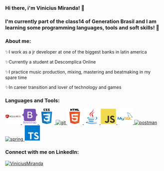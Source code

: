 ### Hi there, i'm Vinicius Miranda! 👋

### I'm currently part of the class14 of Generation Brasil and I am learning some programming languages, tools and soft skills! 🙌

<h3 align="left">About me:</h3>
<p align="left">✨I work as a jr developer at one of the biggest banks in latin america</p>
<p align="left">✨Currently a student at Descomplica Online</p>
<p align="left">✨I practice music production, mixing, mastering and beatmaking in my spare time</p>
<p align="left">✨In career transition and lover of technology and games</p>


<h3 align="left">Languages and Tools:</h3>
<p align="left"> <a href="https://angular.io" target="_blank"> <img src="https://raw.githubusercontent.com/devicons/devicon/master/icons/angularjs/angularjs-original-wordmark.svg" alt="angularjs" width="50" height="50"/> </a> <a href="https://getbootstrap.com" target="_blank"> <img src="https://raw.githubusercontent.com/devicons/devicon/master/icons/bootstrap/bootstrap-plain-wordmark.svg" alt="bootstrap" width="50" height="50"/> </a> <a href="https://www.w3schools.com/css/" target="_blank"> <img src="https://raw.githubusercontent.com/devicons/devicon/master/icons/css3/css3-original-wordmark.svg" alt="css3" width="50" height="50"/> </a> <a href="https://git-scm.com/" target="_blank"> <img src="https://www.vectorlogo.zone/logos/git-scm/git-scm-icon.svg" alt="git" width="50" height="50"/> </a> <a href="https://www.w3.org/html/" target="_blank"> <img src="https://raw.githubusercontent.com/devicons/devicon/master/icons/html5/html5-original-wordmark.svg" alt="html5" width="50" height="50"/> </a> <a href="https://www.java.com" target="_blank"> <img src="https://raw.githubusercontent.com/devicons/devicon/master/icons/java/java-original.svg" alt="java" width="50" height="50"/> </a> <a href="https://developer.mozilla.org/en-US/docs/Web/JavaScript" target="_blank"> <img src="https://raw.githubusercontent.com/devicons/devicon/master/icons/javascript/javascript-original.svg" alt="javascript" width="50" height="50"/> </a> <a href="https://www.mysql.com/" target="_blank"> <img src="https://raw.githubusercontent.com/devicons/devicon/master/icons/mysql/mysql-original-wordmark.svg" alt="mysql" width="50" height="50"/> </a> <a href="https://postman.com" target="_blank"> <img src="https://www.vectorlogo.zone/logos/getpostman/getpostman-icon.svg" alt="postman" width="50" height="50"/> </a> <a href="https://spring.io/" target="_blank"> <img src="https://www.vectorlogo.zone/logos/springio/springio-icon.svg" alt="spring" width="50" height="50"/> </a> <a href="https://www.typescriptlang.org/" target="_blank"> <img src="https://raw.githubusercontent.com/devicons/devicon/master/icons/typescript/typescript-original.svg" alt="typescript" width="50" height="50"/> </a> </p>

<h3 align="left">Connect with me on LinkedIn:</h3> 
<p align="left">
<a href="https://www.linkedin.com/in/vini-miranda/" target="_blank"><img align="center" src="https://encrypted-tbn0.gstatic.com/images?q=tbn:ANd9GcTNxDKqkL7mgxr2ZeW-e2KKdcwTGtVEJKlfhA&usqp=CAU" alt="ViniciusMiranda" height="50" width="50" /></a>
</p>
<!--
**vini-miranda/vini-miranda** is a ✨ _special_ ✨ repository because its `README.md` (this file) appears on your GitHub profile.


-->
